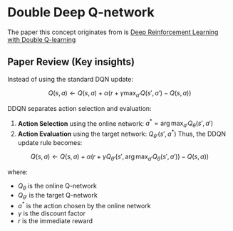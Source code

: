 # Double Deep Q-network
The paper this concept originates from is [Deep Reinforcement Learning with Double Q-learning](https://arxiv.org/pdf/1509.06461)

## Paper Review (Key insights)
Instead of using the standard DQN update:
```math
Q(s, a) \leftarrow Q(s, a) + \alpha \left( r + \gamma \max_{a'} Q(s', a') - Q(s, a) \right)
```  
DDQN separates action selection and evaluation:
1. **Action Selection** using the online network: $a^* = \arg\max_{a'} Q_{\theta}(s', a')$
2. **Action Evaluation** using the target network: $Q_{\theta'}(s', a^*)$
Thus, the DDQN update rule becomes:
```math
Q(s, a) \leftarrow Q(s, a) + \alpha \left( r + \gamma Q_{\theta'}(s', \arg\max_{a'} Q_{\theta}(s', a')) - Q(s, a) \right)
```
where:
- $Q_{\theta}$ is the online Q-network
- $Q_{\theta'}$ is the target Q-network
- $a^*$ is the action chosen by the online network
- $\gamma$ is the discount factor
- $r$ is the immediate reward